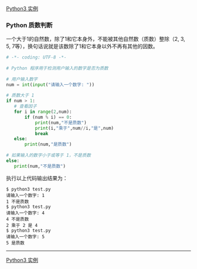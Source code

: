 [Python3 实例](/src/lesson25.examples/examples.md)
### Python 质数判断

一个大于1的自然数，除了1和它本身外，不能被其他自然数（质数）整除（2, 3, 5, 7等），换句话说就是该数除了1和它本身以外不再有其他的因数。
```python
# -*- coding: UTF-8 -*-
  
# Python 程序用于检测用户输入的数字是否为质数
 
# 用户输入数字
num = int(input("请输入一个数字: "))
 
# 质数大于 1
if num > 1:
   # 查看因子
   for i in range(2,num):
       if (num % i) == 0:
           print(num,"不是质数")
           print(i,"乘于",num//i,"是",num)
           break
   else:
       print(num,"是质数")
       
# 如果输入的数字小于或等于 1，不是质数
else:
   print(num,"不是质数")
```
执行以上代码输出结果为：
```
$ python3 test.py 
请输入一个数字: 1
1 不是质数
$ python3 test.py 
请输入一个数字: 4
4 不是质数
2 乘于 2 是 4
$ python3 test.py 
请输入一个数字: 5
5 是质数
```
---
[Python3 实例](/src/lesson25.examples/examples.md)